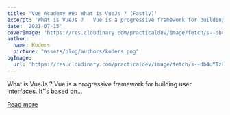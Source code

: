 ```yaml
---
title: 'Vue Academy #0: What is VueJs ? (Fastly)'
excerpt: 'What is VueJs ?   Vue is a progressive framework for building user interfaces. It''s based on...'
date: '2021-07-15'
coverImage: 'https://res.cloudinary.com/practicaldev/image/fetch/s--db4uYTzH--/c_imagga_scale,f_auto,fl_progressive,h_420,q_auto,w_1000/https://dev-to-uploads.s3.amazonaws.com/uploads/articles/zri7nl44pl3c7cox0kx7.png'
author:
  name: Koders
  picture: "assets/blog/authors/koders.png"
ogImage:
  url: 'https://res.cloudinary.com/practicaldev/image/fetch/s--db4uYTzH--/c_imagga_scale,f_auto,fl_progressive,h_420,q_auto,w_1000/https://dev-to-uploads.s3.amazonaws.com/uploads/articles/zri7nl44pl3c7cox0kx7.png'
---
```


What is VueJs ?   Vue is a progressive framework for building user interfaces. It''s based on...

[Read more](https://dev.to/codeozz/vue-academy-0-what-is-vuejs-fastly-2eha)
